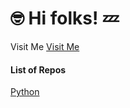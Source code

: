 # 🤓 Hi folks! 💤
Visit Me
[Visit Me](https://www.github.com/l4zy0n3)
#### List of Repos
[Python](https://l4zy0n3.github.io/Python/)
